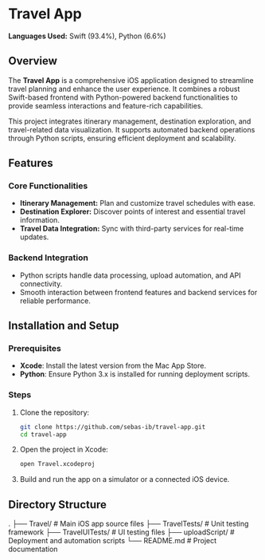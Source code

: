 # Travel App

**Languages Used:** Swift (93.4%), Python (6.6%)

## Overview

The **Travel App** is a comprehensive iOS application designed to streamline travel planning and enhance the user experience. It combines a robust Swift-based frontend with Python-powered backend functionalities to provide seamless interactions and feature-rich capabilities.

This project integrates itinerary management, destination exploration, and travel-related data visualization. It supports automated backend operations through Python scripts, ensuring efficient deployment and scalability.

## Features

### Core Functionalities
- **Itinerary Management:** Plan and customize travel schedules with ease.
- **Destination Explorer:** Discover points of interest and essential travel information.
- **Travel Data Integration:** Sync with third-party services for real-time updates.

### Backend Integration
- Python scripts handle data processing, upload automation, and API connectivity.
- Smooth interaction between frontend features and backend services for reliable performance.

## Installation and Setup

### Prerequisites
- **Xcode**: Install the latest version from the Mac App Store.
- **Python**: Ensure Python 3.x is installed for running deployment scripts.

### Steps
1. Clone the repository:
   ```bash
   git clone https://github.com/sebas-ib/travel-app.git
   cd travel-app
2. Open the project in Xcode:
   ```bash
   open Travel.xcodeproj
3. Build and run the app on a simulator or a connected iOS device.

## Directory Structure

.
├── Travel/           # Main iOS app source files
├── TravelTests/      # Unit testing framework
├── TravelUITests/    # UI testing files
├── uploadScript/     # Deployment and automation scripts
└── README.md         # Project documentation
